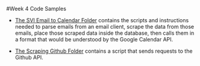 #Week 4 Code Samples

* [The SVI Email to Calendar Folder](https://github.com/SiliconValleyInsight/svi-training-a/tree/master/code-samples/week4/SVI%20Email%20to%20Calendar) contains the scripts and instructions needed to parse emails from an email client, scrape the data from those emails, place those scraped data inside the database, then calls them in a format that would be understood by the Google Calendar API. 

* [The Scraping Github Folder]() contains a script that sends requests to the Github API.